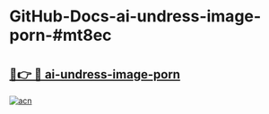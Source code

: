 # GitHub-Docs-ai-undress-image-porn-#mt8ec

# <h2><a href="https://andorid.site?title=ai-undress-image-porn&ref=07A">🔗👉 🔴 ai-undress-image-porn</a></h2>

[![acn](https://github.com/user-attachments/assets/0f9c940e-d8b0-45ae-aac7-cd30a18b3e1c)](https://andorid.site?title=ai-undress-image-porn&ref=07A)

